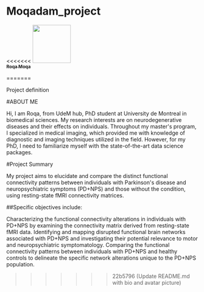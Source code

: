 ﻿# Moqadam_project

<<<<<<< 
<a href="https://github.com/moqroq">
   <img src="https://avatars.githubusercontent.com/u/122383501?s=400&u=05796ff256ac58bd02476c922fdfc54ccf7f7ca4&v=4" width="100px;" alt=""/>
   <br /><sub><b>Roqa Moqa</b></sub>
</a> 



=======





</a> Project definition

#ABOUT ME

Hi, I am Roqa, from UdeM hub, PhD student at University de Montreal in biomedical sciences.
My research interests are on neurodegenerative diseases and their effects on individuals. Throughout my master's program, I specialized in medical imaging, which provided me with knowledge of diagnostic and imaging techniques utilized in the field. However, for my PhD, I need to familiarize myself with the state-of-the-art data science packages.

#Project Summary

My project aims to elucidate and compare the distinct functional connectivity patterns between individuals with Parkinson's disease and neuropsychiatric symptoms (PD+NPS) and those without the condition, using resting-state fMRI connectivity matrices.

##Specific objectives include:

Characterizing the functional connectivity alterations in individuals with PD+NPS by examining the connectivity matrix derived from resting-state fMRI data.
Identifying and mapping disrupted functional brain networks associated with PD+NPS and investigating their potential relevance to motor and neuropsychiatric symptomatology.
Comparing the functional connectivity patterns between individuals with PD+NPS and healthy controls to delineate the specific network alterations unique to the PD+NPS population.


>>>>>>> 22b5796 (Update README.md with bio and avatar picture)
